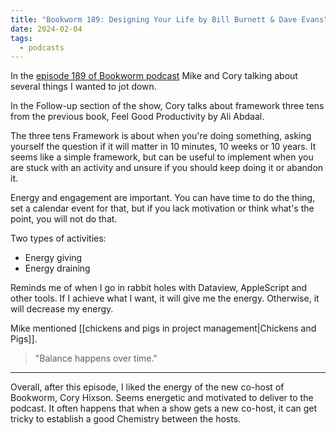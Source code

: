 ```yaml
---
title: "Bookworm 189: Designing Your Life by Bill Burnett & Dave Evans"
date: 2024-02-04
tags:
  - podcasts
---
```


In the [episode 189 of Bookworm podcast](https://bookworm.fm/189/) Mike and Cory talking about several things I wanted to jot down.

In the Follow-up section of the show, Cory talks about framework three tens from the previous book, Feel Good Productivity by Ali Abdaal.

The three tens Framework is about when you're doing something, asking yourself the question if it will matter in 10 minutes, 10 weeks or 10 years. It seems like a simple framework, but can be useful to implement when you are stuck with an activity and unsure if you should keep doing it or abandon it.

Energy and engagement are important. You can have time to do the thing, set a calendar event for that, but if you lack motivation or think what's the point, you will not do that.

Two types of activities:

* Energy giving
* Energy draining

Reminds me of when I go in rabbit holes with Dataview, AppleScript and other tools. If I achieve what I want, it will give me the energy. Otherwise, it will decrease my energy.

Mike mentioned [[chickens and pigs in project management|Chickens and Pigs]].

> "Balance happens over time."

***

Overall, after this episode, I liked the energy of the new co-host of Bookworm, Cory Hixson. Seems energetic and motivated to deliver to the podcast. It often happens that when a show gets a new co-host, it can get tricky to establish a good Chemistry between the hosts.
